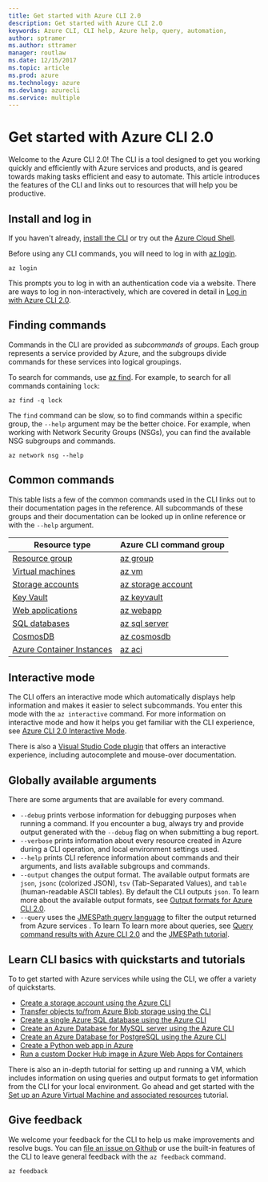 ```yaml
---
title: Get started with Azure CLI 2.0
description: Get started with Azure CLI 2.0
keywords: Azure CLI, CLI help, Azure help, query, automation,
author: sptramer
ms.author: sttramer
manager: routlaw
ms.date: 12/15/2017
ms.topic: article
ms.prod: azure
ms.technology: azure
ms.devlang: azurecli
ms.service: multiple
---
```


# Get started with Azure CLI 2.0

Welcome to the Azure CLI 2.0! The CLI is a tool designed to get you working quickly and efficiently with Azure services
and products, and is geared towards making tasks efficient and easy to automate. This article introduces
the features of the CLI and links out to resources that will help you be productive.

## Install and log in

If you haven't already, [install the CLI](install-azure-cli.md) or try out the [Azure Cloud Shell](/azure/cloud-shell/overview).

Before using any CLI commands, you will need to log in with [az login](/cli/azure/index#az_login).

```azurecli
az login
```

This prompts you to log in with an authentication code via a website. There are ways to log in non-interactively,
which are covered in detail in [Log in with Azure CLI 2.0](authenticate-azure-cli.md).

## Finding commands

Commands in the CLI are provided as _subcommands_ of _groups_.
Each group represents a service provided by Azure, and the subgroups divide commands for these services
into logical groupings.

To search for commands, use [az find](/cli/azure/index#az_find). For example, to search for all commands containing `lock`:

```azurecli
az find -q lock
```

The `find` command can be slow, so to find commands within a specific group, the `--help` argument
may be the better choice. For example, when working with Network Security Groups (NSGs), you can find the available
NSG subgroups and commands.

```azurecli
az network nsg --help
```

## Common commands

This table lists a few of the common commands used in the CLI links out to their documentation pages in the reference.
All subcommands of these groups and their documentation can be looked up in online reference or with the `--help` argument.

| Resource type | Azure CLI command group |
|---------------|-------------------------|
| [Resource group](/azure/azure-resource-manager/resource-group-overview) | [az group](/cli/azure/group) |
| [Virtual machines](/azure/virtual-machines) | [az vm](/cli/azure/vm) |
| [Storage accounts](/azure/storage/common/storage-introduction) | [az storage account](/cli/azure/storage/account) |
| [Key Vault](/azure/key-vault/key-vault-whatis) | [az keyvault](/cli/azure/keyvault) |
| [Web applications](/azure/ap-service) | [az webapp](/cli/azure/webapp) |
| [SQL databases](/azure/sql-database) | [az sql server](/cli/azure/sql/server) |
| [CosmosDB](/azure/cosmos-db) | [az cosmosdb](/cli/azure/cosmosdb) |
| [Azure Container Instances](/azure/container-instances) | [az aci](/cli/azure/aci) |

## Interactive mode

The CLI offers an interactive mode which automatically displays help information and makes it easier to
select subcommands. You enter this mode with the `az interactive` command. For more information on interactive mode
and how it helps you get familiar with the CLI experience, see [Azure CLI 2.0 Interactive Mode](interactive-azure-cli.md).

There is also a [Visual Studio Code plugin](https://marketplace.visualstudio.com/items?itemName=ms-vscode.azurecli) that
offers an interactive experience, including autocomplete and mouse-over documentation.

## Globally available arguments

There are some arguments that are available for every command.

* `--debug` prints verbose information for debugging purposes when running a command. If you encounter a bug,
  always try and provide output generated with the `--debug` flag on when submitting a bug report.
* `--verbose` prints information about every resource created in Azure during a CLI operation, and local environment settings used.
* `--help` prints CLI reference information about commands and their arguments, and lists available subgroups and
  commands.
* `--output` changes the output format. The available output formats are `json`, `jsonc` (colorized JSON), `tsv` (Tab-Separated
  Values), and `table` (human-readable ASCII tables). By default the CLI outputs `json`. To learn more about the available
  output formats, see [Output formats for Azure CLI 2.0](format-output-azure-cli.md).
* `--query` uses the [JMESPath query language](http://jmespath.org/) to filter the output returned from Azure services . To learn
  To learn more about queries, see [Query command results with Azure CLI 2.0](query-azure-cli.md) and the [JMESPath tutorial](http://jmespath.org/tutorial.html).

## Learn CLI basics with quickstarts and tutorials

To to get started with Azure services while using the CLI, we offer a variety of quickstarts.

* [Create a storage account using the Azure CLI](/azure/storage/common/storage-quickstart-create-storage-account-cl)
* [Transfer objects to/from Azure Blob storage using the CLI](/storage/blobs/storage-quickstart-blobs-cli)
* [Create a single Azure SQL database using the Azure CLI](/azure/sql-database/sql-database-get-started-cli)
* [Create an Azure Database for MySQL server using the Azure CLI](/azure/mysql/quickstart-create-mysql-server-database-using-azure-cli)
* [Create an Azure Database for PostgreSQL using the Azure CLI](/azure/postgresql/quickstart-create-server-database-azure-cli)
* [Create a Python web app in Azure](/azure/app-service/app-service-web-get-started-python)
* [Run a custom Docker Hub image in Azure Web Apps for Containers](/azure/app-service/containers/quickstart-custom-docker-image)

There is also an in-depth tutorial for setting up and running a VM, which includes information on using queries and output formats to get information from the CLI
for your local environment. Go ahead and get started with the [Set up an Azure Virtual Machine and associated resources](azure-cli-intrioduction-tutorial.yml) tutorial.

## Give feedback

We welcome your feedback for the CLI to help us make improvements and resolve bugs. You can [file an issue on Github](https://github.com/azure/azure-cli/issues) or use the built-in
features of the CLI to leave general feedback with the `az feedback` command.

```azurecli
az feedback
```
